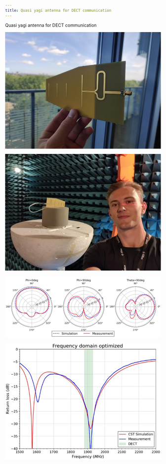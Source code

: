 ```yaml
---
title: Quasi yagi antenna for DECT communication
---
```


Quasi yagi antenna for DECT communication

![Antenna](assets/quasi_yagi_antenna.jpg)

![Measurement in anechoic chamber](assets/in_chamber.jpg)

![Radiation pattern comparison](assets/radiation_pattern_comparison.jpg)

![Return loss comparison](assets/return_loss_comparison.jpg)